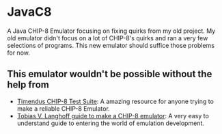 # JavaC8
A Java CHIP-8 Emulator focusing on fixing quirks from my old project. My old emulator didn't focus on a lot of CHIP-8's quirks and ran a very few selections of programs. This new emulator should suffice those problems for now.

## This emulator wouldn't be possible without the help from
* [Timendus CHIP-8 Test Suite](https://github.com/Timendus/chip8-test-suite): A amazing resource for anyone trying to make a reliable CHIP-8 Emulator.
* [Tobias V. Langhoff guide to make a CHIP-8 emulator](https://tobiasvl.github.io/blog/write-a-chip-8-emulator/): A very easy to understand guide to entering the world of emulation development.
